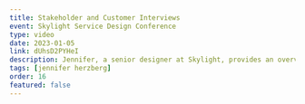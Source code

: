 ```yaml
---
title: Stakeholder and Customer Interviews
event: Skylight Service Design Conference
type: video
date: 2023-01-05
link: dUhsD2PYHeI
description: Jennifer, a senior designer at Skylight, provides an overview of user research and shows how she conducts user and stakeholder interviews.
tags: [jennifer herzberg]
order: 16
featured: false
---
```

